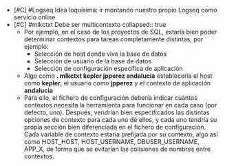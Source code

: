 - [#C] #Logseq Idea loquísima: ir montando nuestro propio Logseq como servicio online
- [#C] #mlkctxt Debe ser multicontexto
  collapsed:: true
  - Por ejemplo, en el caso de los proyectos de SQL, estaría bien poder determinar contextos para tareas completamente distintas, por ejemplo:
    - Selección de host donde vive la base de datos
    - Selección de usuario de la base de datos
    - Selección de configuración específica de aplicación
  - Algo como **. mlkctxt kepler jpperez andalucia** establecería el host como **kepler**, el usuario como **jpperez** y el contexto de aplicación **andalucia**
  - Para ello, el fichero de configuración debería indicar cuántos contextos necesita la herramienta para funcionar en cada caso (por defecto, uno). Después, vendrían bien especificados las distintas opciones de contexto para cada uno de ellos, y cada uno tendría su propia sección bien diferenciada en el fichero de configuración. Cada variable de contexto estaría prefijada por su contexto, algo así como HOST_HOST, HOST_USERNAME, DBUSER_USERNAME, APP_X, de forma que se evitarían las colisiones de nombres entre contextos.